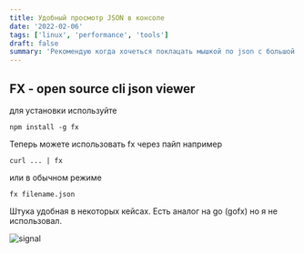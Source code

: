 ```yaml
---
title: Удобный просмотр JSON в консоле
date: '2022-02-06'
tags: ['linux', 'performance', 'tools']
draft: false
summary: 'Рекомендую когда хочеться поклацать мышкой по json с большой вложенностью'
---
```


## FX - open source cli json viewer

для установки используйте 
```
npm install -g fx
```

Теперь можете использовать fx через пайп например
```
curl ... | fx
```

или в обычном режиме 
```
fx filename.json
```

Штука удобная в некоторых кейсах. Есть аналог на go (gofx) но я не использовал.

<Image alt="signal" src="/static/images/post-assets/1.gif" width={700} height={500}/>
